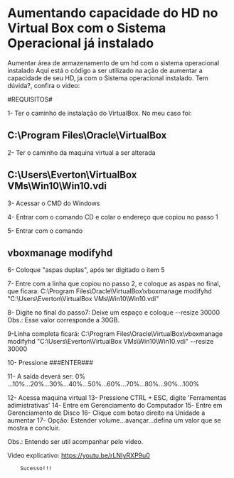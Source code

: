 # Aumentando capacidade do HD no Virtual Box com o Sistema Operacional já instalado

Aumentar área de armazenamento de um hd com o sistema operacional instalado
Aqui está o código a ser utilizado na ação de aumentar a capacidade de seu HD, ja com o Sistema operacional instalado.
Tem dúvida?, confira o video: 

#REQUISITOS#

1- Ter o caminho de instalação do VirtualBox. No meu caso foi: 
## C:\Program Files\Oracle\VirtualBox ##

2- Ter o caminho da maquina virtual a ser alterada
## C:\Users\Everton\VirtualBox VMs\Win10\Win10.vdi ##

3- Acessar o CMD do Windows

4- Entrar com o comando CD e colar o endereço que copiou no passo 1

5- Entrar com o comando
## vboxmanage modifyhd ##

6- Coloque "aspas duplas", após ter digitado o item 5

7- Entre com a linha que copiou no passo 2, e coloque as aspas no final, que ficara:
C:\Program Files\Oracle\VirtualBox\vboxmanage modifyhd "C:\Users\Everton\VirtualBox VMs\Win10\Win10.vdi"

8- Digite no final do passo7:
Deixe um espaço e coloque --resize 30000
Obs.: Esse valor corresponde a 30GB.

9-Linha completa ficará:
C:\Program Files\Oracle\VirtualBox\vboxmanage modifyhd "C:\Users\Everton\VirtualBox VMs\Win10\Win10.vdi" --resize 30000

10- Pressione ###ENTER###
        
11- A saída deverá ser:
0% ...10%...20%...30%...40%...50%...60%...70%...80%...90%...100%

12- Acessa maquina virtual
13- Pressione CTRL + ESC, digite 'Ferramentas adimistrativas'
14- Entre em Gerenciamento do Computador
15- Entre em Gerenciamento de Disco
16- Clique com botao direito na Unidade a aumentar
17- Opção: Estender volume...avançar...defina um valor que se mostra e concluir.
        
Obs.: Entendo ser util acompanhar pelo vídeo.

Video explicativo: https://youtu.be/rLNIyRXP9u0
        
        Sucesso!!!
